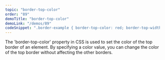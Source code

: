 ```yaml
---
topic: "border-top-color"
order: "89"
demoTitle: "border-top-color"
demoLink: "/demos/89"
codeSnippet: ".border-example { border-top-color: red; border-top-width: 2px; border-top-style: solid; }"
---
```


The 'border-top-color' property in CSS is used to set the color of the top border of an element. By specifying a color value, you can change the color of the top border without affecting the other borders.
<br />
